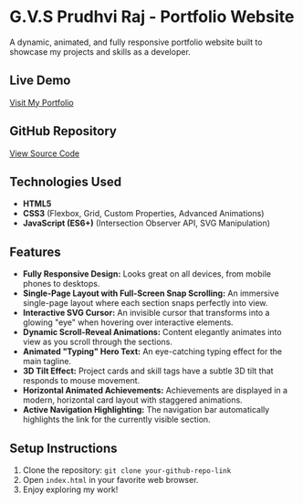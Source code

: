 # G.V.S Prudhvi Raj - Portfolio Website

A dynamic, animated, and fully responsive portfolio website built to showcase my projects and skills as a developer.

## Live Demo
[Visit My Portfolio](your-live-link-here)

## GitHub Repository
[View Source Code](your-github-repo-link)

## Technologies Used
-   **HTML5**
-   **CSS3** (Flexbox, Grid, Custom Properties, Advanced Animations)
-   **JavaScript (ES6+)** (Intersection Observer API, SVG Manipulation)

## Features
-   **Fully Responsive Design:** Looks great on all devices, from mobile phones to desktops.
-   **Single-Page Layout with Full-Screen Snap Scrolling:** An immersive single-page layout where each section snaps perfectly into view.
-   **Interactive SVG Cursor:** An invisible cursor that transforms into a glowing "eye" when hovering over interactive elements.
-   **Dynamic Scroll-Reveal Animations:** Content elegantly animates into view as you scroll through the sections.
-   **Animated "Typing" Hero Text:** An eye-catching typing effect for the main tagline.
-   **3D Tilt Effect:** Project cards and skill tags have a subtle 3D tilt that responds to mouse movement.
-   **Horizontal Animated Achievements:** Achievements are displayed in a modern, horizontal card layout with staggered animations.
-   **Active Navigation Highlighting:** The navigation bar automatically highlights the link for the currently visible section.

## Setup Instructions
1.  Clone the repository: `git clone your-github-repo-link`
2.  Open `index.html` in your favorite web browser.
3.  Enjoy exploring my work!
